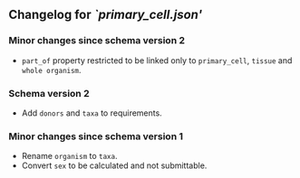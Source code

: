 ## Changelog for *`primary_cell.json'*

### Minor changes since schema version 2

* `part_of` property restricted to be linked only to `primary_cell`, `tissue` and `whole organism`.

### Schema version 2

* Add `donors` and `taxa` to requirements.

### Minor changes since schema version 1

* Rename `organism` to `taxa`.
* Convert `sex` to be calculated and not submittable.
